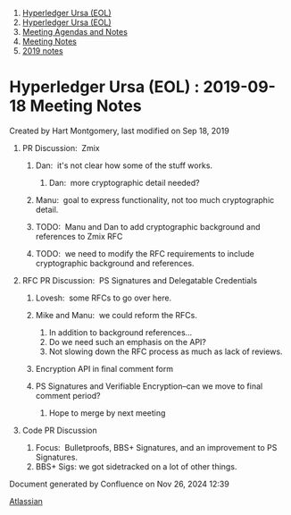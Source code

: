 1. [Hyperledger Ursa (EOL)](index.html)
2. [Hyperledger Ursa (EOL)](19595269.html)
3. [Meeting Agendas and Notes](Meeting-Agendas-and-Notes_19603313.html)
4. [Meeting Notes](Meeting-Notes_19611649.html)
5. [2019 notes](2019-notes_19611718.html)

# Hyperledger Ursa (EOL) : 2019-09-18 Meeting Notes

Created by Hart Montgomery, last modified on Sep 18, 2019

1. PR Discussion:  Zmix
   
   1. Dan:  it's not clear how some of the stuff works.
      
      1. Dan:  more cryptographic detail needed?
   2. Manu:  goal to express functionality, not too much cryptographic detail.
   3. TODO:  Manu and Dan to add cryptographic background and references to Zmix RFC
   4. TODO:  we need to modify the RFC requirements to include cryptographic background and references.
2. RFC PR Discussion:  PS Signatures and Delegatable Credentials
   
   1. Lovesh:  some RFCs to go over here.
   2. Mike and Manu:  we could reform the RFCs.
      
      1. In addition to background references...
      2. Do we need such an emphasis on the API?
      3. Not slowing down the RFC process as much as lack of reviews.
   3. Encryption API in final comment form
   4. PS Signatures and Verifiable Encryption–can we move to final comment period?
      
      1. Hope to merge by next meeting
3. Code PR Discussion
   
   1. Focus:  Bulletproofs, BBS+ Signatures, and an improvement to PS Signatures.
   2. BBS+ Sigs: we got sidetracked on a lot of other things.

Document generated by Confluence on Nov 26, 2024 12:39

[Atlassian](http://www.atlassian.com/)
